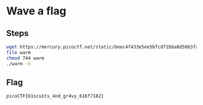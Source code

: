 # Wave a flag

## Steps
```bash
wget https://mercury.picoctf.net/static/beec4f433e5ee5bfcd71bba8d5863faf/warm 
file warm
chmod 744 warm
./warm -h
```

## Flag
```
picoCTF{b1scu1ts_4nd_gr4vy_616f7182}
```

